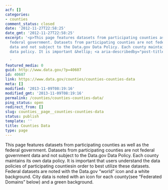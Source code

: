 ```yaml
---
acf: []
categories:
- counties
comment_status: closed
date: '2012-11-27T22:58:25'
date_gmt: '2012-11-27T22:58:25'
excerpt: '<p>This page features datasets from participating counties as well as the
  federal government. Datasets from participating counties are not federal government
  data and not subject to the Data.gov Data Policy. Each county maintains its own
  data policy. It is important &hellip; <a aria-describedby="post-title-40607" href="https://www.data.gov/counties/counties-counties-data">Continued</a></p>

  '
featured_media: 0
guid: http://www.data.gov/?p=40607
id: 40607
link: https://www.data.gov/counties/counties-counties-data
meta: []
modified: '2013-11-09T08:19:16'
modified_gmt: '2013-11-09T08:19:16'
permalink: /counties/counties-counties-data/
ping_status: open
redirect_from: []
slug: counties__page__counties-counties-data
status: publish
template: ''
title: Counties Data
type: page
---
```

This page features datasets from participating counties as well as the federal government. Datasets from participating counties are not federal government data and not subject to the Data.gov Data Policy. Each county maintains its own data policy. It is important that users understand the data policies of participating countiesin order to best utilize these datasets. Federal datasets are noted with the Data.gov “world” icon and a white background. City data is noted with an icon for each county(see “Federated Domains” below) and a green background.



